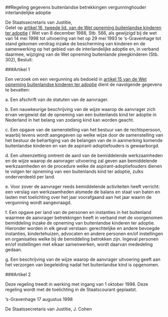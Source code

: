 <meta http-equiv='Content-Type' content='text/html; charset=utf-8' />

##Regeling gegevens buitenlandse betrekkingen vergunninghouder interlandelijke adoptie 

De Staatssecretaris van Justitie,  
Gelet op [artikel 16, tweede lid, van de Wet opneming buitenlandse kinderen ter adoptie](../../../../../../../../wet/wet/opneming/buitenlandse/pleegkinderen/BWBR0004447/README.md) ( Wet van 8 december 1988, Stb. 566, als gewijzigd bij de wet van 14 mei 1998 tot uitvoering van het op 29 mei 1993 te ‘s-Gravenhage tot stand gekomen verdrag inzake de bescherming van kinderen en de samenwerking op het gebied van de interlandelijke adoptie en, in verband daarmee, wijziging van de Wet opneming buitenlande pleegkinderen (Stb. 302),
Besluit:     

###Artikel  1  

Een verzoek om een vergunning als bedoeld in [artikel 15 van de Wet opneming buitenlandse kinderen ter adoptie](../../../../../../../../wet/wet/opneming/buitenlandse/pleegkinderen/BWBR0004447/README.md) dient de navolgende gegevens te bevatten: 

a.  Een afschrift van de statuten van de aanvrager. 

b.  Een nauwkeurige beschrijving van de wijze waarop de aanvrager zich ervan vergewist dat de opneming van een buitenlands kind ter adoptie in Nederland in het belang van zodanig kind kan worden geacht. 

c.  Een opgave van de samenstelling van het bestuur van de rechtspersoon, waarbij tevens wordt aangegeven op welke wijze door de samenstelling van het bestuur de behartiging van de belangen van de in aanmerking komende buitenlandse kinderen en van de aspirant-adoptiefouders is gewaarborgd. 

d.  Een uiteenzetting omtrent de aard van de bemiddelende werkzaamheden en de wijze waarop de aanvrager uitvoering zal geven aan bemiddelende werkzaamheden en de procedure welke de aspirant-adoptiefouders dienen te volgen ter opneming van een buitenlands kind ter adoptie, zulks onderverdeeld per land. 

e.  Voor zover de aanvrager reeds bemiddelende activiteiten heeft verricht: een verslag van werkzaamheden alsmede de balans en staat van baten en lasten met toelichting over het jaar voorafgaand aan het jaar waarin de vergunning wordt aangevraagd. 

f.  Een opgave per land van de personen en instanties in het buitenland waarmee de aanvrager betrekkingen heeft in verband met de voorgenomen bemiddeling inzake de opneming van buitenlandse kinderen ter adoptie. Hieronder worden in elk geval verstaan: gerechtelijke en andere bevoegde instanties, kindertehuizen, advocaten en andere personen en/of instellingen en organisaties welke bij de bemiddeling betrokken zijn. Ingeval personen en/of instellingen met elkaar samenwerken, wordt daarvan mededeling gedaan. 

g.  Een beschrijving van de wijze waarop de aanvrager uitvoering geeft aan het verzorgen van begeleiding nadat het buitenlandse kind is opgenomen.   

###Artikel  2  

Deze regeling treedt in werking met ingang van 1 oktober 1998. 
Deze regeling wordt met de toelichting in de Staatscourant geplaatst.   

’s-Gravenhage 
17 augustus 1998    

De 
Staatssecretaris van Justitie, 
J. Cohen      
